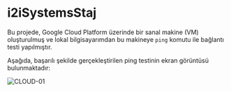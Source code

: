 # i2iSystemsStaj


Bu projede, Google Cloud Platform üzerinde bir sanal makine (VM) oluşturulmuş ve lokal bilgisayarımdan bu makineye `ping` komutu ile bağlantı testi yapılmıştır.

Aşağıda, başarılı şekilde gerçekleştirilen ping testinin ekran görüntüsü bulunmaktadır:


![CLOUD-01](https://github.com/user-attachments/assets/d1c33151-819c-4db3-8dc6-8bc56b9f73f9)
